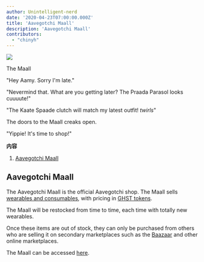 ```yaml
---
author: Unintelligent-nerd
date: '2020-04-23T07:00:00.000Z'
title: 'Aavegotchi Maall'
description: 'Aavegotchi Maall'
contributors:
  - "chinyh"
---
```


<div class="headerImageContainer">
<img class="headerImage" src="/maall/maall.png">
<p class="headerImageText">The Maall</p>
</div>

"Hey Aamy. Sorry I'm late."

"Nevermind that. What are you getting later? The Praada Parasol looks cuuuute!"

"The Kaate Spaade clutch will match my latest outfit! *twirls*"

The doors to the Maall creaks open.

"Yippie! It's time to shop!"

<div class="contentsBox">

**内容**

<ol>
<li><a href=#aavegotchi-maall>Aavegotchi Maall</a></li>
</ol>

</div>

## Aavegotchi Maall

The Aavegotchi Maall is the official Aavegotchi shop. The Maall sells [wearables and consumables](/wearables), with pricing in [GHST tokens](/ghst).

The Maall will be restocked from time to time, each time with totally new wearables.

Once these items are out of stock, they can only be purchased from others who are selling it on secondary marketplaces such as the [Baazaar](/baazaar) and other online marketplaces.

The Maall can be accessed [here](https://aavegotchi.com/shop).